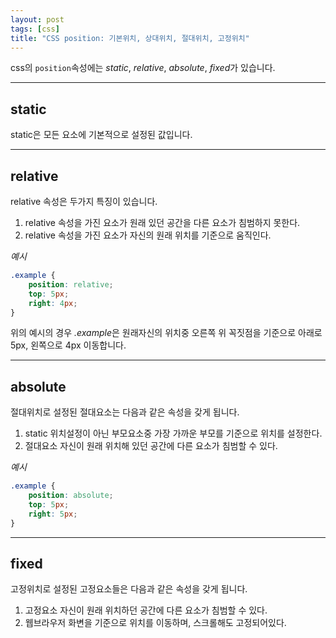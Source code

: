 ```yaml
---
layout: post
tags: [css]
title: "CSS position: 기본위치, 상대위치, 절대위치, 고정위치"
---
```

css의 `position`속성에는 *static*, *relative*, *absolute*, *fixed*가 
있습니다.  
- - -  
## static
static은 모든 요소에 기본적으로 설정된 값입니다.  
  
- - -
## relative
relative 속성은 두가지 특징이 있습니다.  
1. relative 속성을 가진 요소가 원래 있던 공간을 다른 요소가 침범하지 못한다.
2. relative 속성을 가진 요소가 자신의 원래 위치를 기준으로 움직인다.  
  
*예시*
``` css
.example {
    position: relative;
    top: 5px;
    right: 4px;
}
```
위의 예시의 경우 *.example*은 원래자신의 위치중 오른쪽 위 꼭짓점을 기준으로 
아래로 5px, 왼쪽으로 4px 이동합니다.  
  
- - -  
## absolute
절대위치로 설정된 절대요소는 다음과 같은 속성을 갖게 됩니다.  
1. static 위치설정이 아닌 부모요소중 가장 가까운 부모를 기준으로 위치를 설정한다.
2. 절대요소 자신이 원래 위치해 있던 공간에 다른 요소가 침범할 수 있다.  
  
*예시*
``` css
.example {
    position: absolute;
    top: 5px;
    right: 5px;
}
```
- - -  
## fixed
고정위치로 설정된 고정요소들은 다음과 같은 속성을 갖게 됩니다.  
1. 고정요소 자신이 원래 위치하던 공간에 다른 요소가 침범할 수 있다.
2. 웹브라우저 화변을 기준으로 위치를 이동하며, 스크롤해도 고정되어있다.



